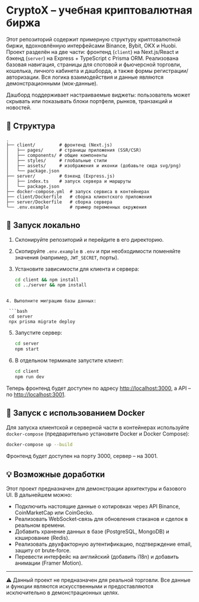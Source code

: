 # CryptoX – учебная криптовалютная биржа

Этот репозиторий содержит примерную структуру криптовалютной биржи, вдохновлённую интерфейсами Binance, Bybit, OKX и Huobi. Проект разделён на две части: фронтенд (`client`) на Next.js/React и бэкенд (`server`) на Express + TypeScript с Prisma ORM. Реализована базовая навигация, страницы для спотовой и фьючерсной торговли, кошелька, личного кабинета и дашборда, а также формы регистрации/авторизации. Вся логика взаимодействия и данные являются демонстрационными (мок‑данные).

Дашборд поддерживает настраиваемые виджеты: пользователь может скрывать или показывать блоки портфеля, рынков, транзакций и новостей.

## 📂 Структура

```
.
├── client/         # фронтенд (Next.js)
│   ├── pages/      # страницы приложения (SSR/CSR)
│   ├── components/ # общие компоненты
│   ├── styles/     # глобальные стили
│   ├── assets/     # изображения и иконки (добавьте сюда svg/png)
│   └── package.json
├── server/         # бэкенд (Express.js)
│   ├── index.ts    # запуск сервера и маршруты
│   └── package.json
├── docker-compose.yml  # запуск сервиса в контейнерах
├── client/Dockerfile   # сборка клиентского приложения
├── server/Dockerfile   # сборка сервера
└── .env.example        # пример переменных окружения
```

## 🚀 Запуск локально

1. Склонируйте репозиторий и перейдите в его директорию.
2. Скопируйте `.env.example` в `.env` и при необходимости поменяйте значения (например, `JWT_SECRET`, порты).
3. Установите зависимости для клиента и сервера:

   ```bash
   cd client && npm install
   cd ../server && npm install
  ```

4. Выполните миграцию базы данных:

   ```bash
   cd server
   npx prisma migrate deploy
   ```

5. Запустите сервер:

   ```bash
   cd server
   npm start
   ```

6. В отдельном терминале запустите клиент:

   ```bash
   cd client
   npm run dev
   ```

Теперь фронтенд будет доступен по адресу [http://localhost:3000](http://localhost:3000), а API – по [http://localhost:3001](http://localhost:3001).

## 🐳 Запуск с использованием Docker

Для запуска клиентской и серверной части в контейнерах используйте `docker-compose` (предварительно установите Docker и Docker Compose):

```bash
docker-compose up --build
```

Фронтенд будет доступен на порту 3000, сервер – на 3001.

## 💡 Возможные доработки

Этот проект предназначен для демонстрации архитектуры и базового UI. В дальнейшем можно:

- Подключить настоящие данные о котировках через API Binance, CoinMarketCap или CoinGecko.
- Реализовать WebSocket‑связь для обновления стаканов и сделок в реальном времени.
- Добавить хранение данных в базе (PostgreSQL, MongoDB) и кэширование (Redis).
- Реализовать двухфакторную аутентификацию, подтверждение email, защиту от brute‑force.
- Перевести интерфейс на английский (добавить i18n) и добавить анимации (Framer Motion).

---
⚠️ Данный проект не предназначен для реальной торговли. Все данные и функции являются искусственными и предоставляются исключительно в демонстрационных целях.